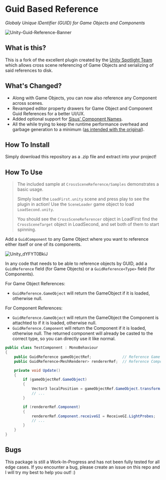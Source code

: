 # Guid Based Reference

_Globaly Unique IDentifier (GUID) for Game Objects and Components_

![Unity-Guid-Reference-Banner](https://github.com/EmreDogann/unity-guid-reference/assets/48212096/61bd886e-487e-451d-a88d-8f75af2c573e)

## What is this?
This is a fork of the excellent plugin created by the [Unity Spotlight Team](https://github.com/Unity-Technologies/guid-based-reference) which allows cross scene referencing of Game Objects and serializing of said references to disk.

## What's Changed?
- Along with Game Objects, you can now also reference any Component across scenes.
- Revamped editor property drawers for Game Object and Component Guid References for a better UI/UX.
- Added optional support for [Sisus' Component Names](https://assetstore.unity.com/packages/tools/utilities/component-names-212478).
- All the while trying to keep the runtime performance overhead and garbage generation to a minimum ([as intended with the original](https://www.youtube.com/watch?v=6lRzXqfMXRo)).

## How To Install
Simply download this repository as a .zip file and extract into your project!

## How To Use
> The included sample at `CrossSceneReference/Samples` demonstrates a basic usage.
>
> Simply load the `LoadFirst.unity` scene and press play to see the plugin in action! Use the `SceneLoader` game object to load `LoadSecond.unity`.
>
> You should see the `CrossSceneReferencer` object in LoadFirst find the `CrossSceneTarget` object in LoadSecond, and set both of them to start spinning.

Add a `GuidComponent` to any Game Object where you want to reference either itself or one of its components.

![Unity_dYFYT0BkiJ](https://github.com/EmreDogann/unity-guid-reference/assets/48212096/5a37bb4a-be2a-4abe-871e-5219d1cb8399)

In any code that needs to be able to reference objects by GUID, add a `GuidReference` field (for Game Objects) or a `GuidReference<Type>` field (for Components).

For Game Object References:
- `GuidReference.GameObject` will return the GameObject if it is loaded, otherwise null.

For Component References:
- `GuidReference.GameObject` will return the GameObject the Component is attachted to if it is loaded, otherwise null.
- `GuidReference.Component` will return the Component if it is loaded, otherwise null. The returned component will already be casted to the correct type, so you can directly use it like normal.

```C#
public class TestComponent : MonoBehaviour
{
	public GuidReference gameObjectRef;              // Reference Game Object
	public GuidReference<MeshRenderer> rendererRef;  // Reference Component (MeshRenderer)

    private void Update()
    {
        if (gameObjectRef.GameObject)
        {
            Vector3 localPosition = gameObjectRef.GameObject.transform.localPosition;
            // ...
        }

        if (rendererRef.Component)
        {
            rendererRef.Component.receiveGI = ReceiveGI.LightProbes;
            // ...
        }
    }
}
```

## Bugs
This package is still a Work-In-Progress and has not been fully tested for all edge cases. If you encounter a bug, please create an issue on this repo and I will try my best to help you out! :)
